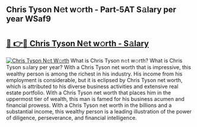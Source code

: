 ## Chris Tyson N𝚎t w𝚘rth - Part-5AT S𝚊lary per year WSaf9

# <h2><a href="http://gc2uun.nevu.top/?p=Chris+Tyson">🔗 👉🔴 Chris Tyson N𝚎t w𝚘rth - S𝚊lary</a></h2>

[![Chris Tyson N𝚎t W𝚘rth](https://i.imgur.com/Oavwk0R.jpeg)](http://gc2uun.nevu.top/?p=Chris+Tyson)
What is Chris Tyson n𝚎t w𝚘rth? What is Chris Tyson s𝚊lary per year?
With a Chris Tyson net worth that is impressive, this wealthy person is among the richest in his industry. His income from his employment is considerable, but it is eclipsed by Chris Tyson net worth, which is attributed to his diverse business activities and extensive real estate portfolio. With a Chris Tyson net worth that places him in the uppermost tier of wealth, this man is famed for his business acumen and financial prowess. With a Chris Tyson net worth in the billions and a substantial income, this wealthy person is a leading illustration of the power of diligence, perseverance, and financial intelligence.
